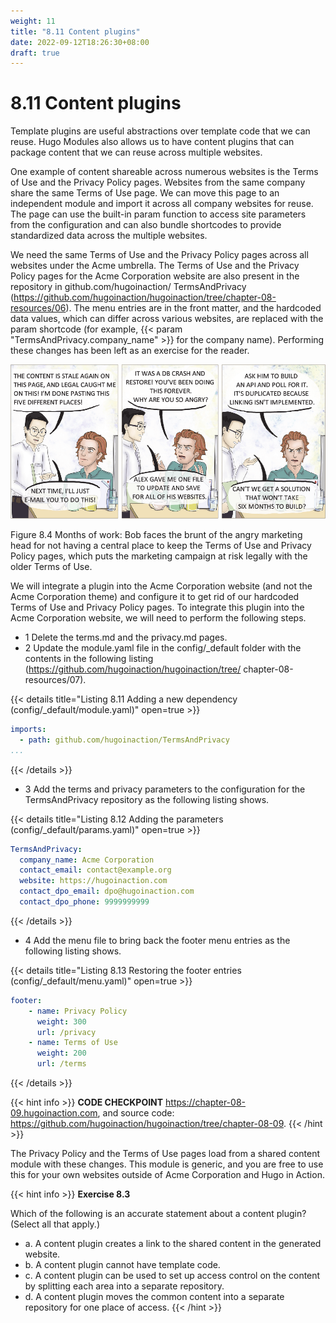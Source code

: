 ```yaml
---
weight: 11
title: "8.11 Content plugins"
date: 2022-09-12T18:26:30+08:00
draft: true
---
```


# 8.11 Content plugins

Template plugins are useful abstractions over template code that we can reuse. Hugo Modules also allows us to have content plugins that can package content that we can reuse across multiple websites.

One example of content shareable across numerous websites is the Terms of Use and the Privacy Policy pages. Websites from the same company share the same Terms of Use page. We can move this page to an independent module and import it across all company websites for reuse. The page can use the built-in param function to access site parameters from the configuration and can also bundle shortcodes to provide standardized data across the multiple websites.

We need the same Terms of Use and the Privacy Policy pages across all websites under the Acme umbrella. The Terms of Use and the Privacy Policy pages for the Acme Corporation website are also present in the repository in github.com/hugoinaction/ TermsAndPrivacy   (https://github.com/hugoinaction/hugoinaction/tree/chapter-08-resources/06). The menu entries are in the front matter, and the hardcoded data values, which can differ across various websites, are replaced with the param shortcode (for example, {{&lt; param "TermsAndPrivacy.company_name" &gt;}} for the company name). Performing these changes has been left as an exercise for the reader.

![Figure8.4](Figure8.4.svg)

Figure 8.4 Months of work: Bob faces the brunt of the angry marketing head for not having a central place to keep the Terms of Use and Privacy Policy pages, which puts the marketing campaign at risk legally with the older Terms of Use.

We will integrate a plugin into the Acme Corporation website (and not the Acme Corporation theme) and configure it to get rid of our hardcoded Terms of Use and Privacy Policy pages. To integrate this plugin into the Acme Corporation website, we will need to perform the following steps.
- 1 Delete the terms.md and the privacy.md pages.
- 2 Update the module.yaml file in the config/_default folder with the contents in the   following   listing   (https://github.com/hugoinaction/hugoinaction/tree/ chapter-08-resources/07).

{{< details title="Listing 8.11 Adding a new dependency (config/_default/module.yaml)" open=true >}}
```yaml
imports:
  - path: github.com/hugoinaction/TermsAndPrivacy
...
```
{{< /details >}}

- 3 Add the terms and privacy parameters to the configuration for the TermsAndPrivacy repository as the following listing shows.

{{< details title="Listing 8.12  Adding the parameters (config/_default/params.yaml)" open=true >}}
```yaml
TermsAndPrivacy:
  company_name: Acme Corporation 
  contact_email: contact@example.org 
  website: https://hugoinaction.com 
  contact_dpo_email: dpo@hugoinaction.com 
  contact_dpo_phone: 9999999999
```
{{< /details >}}

- 4 Add the menu file to bring back the footer menu entries as the following listing shows.

{{< details title="Listing 8.13 Restoring the footer entries (config/_default/menu.yaml)" open=true >}}
```yaml
footer:
    - name: Privacy Policy
      weight: 300
      url: /privacy
    - name: Terms of Use
      weight: 200
      url: /terms
```
{{< /details >}}

{{< hint info >}}
**CODE CHECKPOINT**    https://chapter-08-09.hugoinaction.com, and source code: https://github.com/hugoinaction/hugoinaction/tree/chapter-08-09.
{{< /hint >}}

The Privacy Policy and the Terms of Use pages load from a shared content module with these changes. This module is generic, and you are free to use this for your own websites outside of Acme Corporation and Hugo in Action.

{{< hint info >}}
**Exercise 8.3**

Which of the following is an accurate statement about a content plugin? (Select all that apply.)
- a. A content plugin creates a link to the shared content in the generated website.
- b. A content plugin cannot have template code.
- c. A content plugin can be used to set up access control on the content by splitting each area into a separate repository.
- d. A content plugin moves the common content into a separate repository for one place of access.
{{< /hint >}}